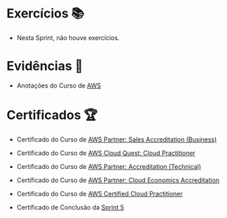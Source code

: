 # Exercícios 📚

- Nesta Sprint, não houve exercícios.


# Evidências 📄

- Anotações do Curso de
[AWS](https://natural-oyster-41d.notion.site/Sprint-5-0d9c09ecba1b4e0ea853007b145c35cc)


# Certificados 🏆

- Certificado do Curso de 
[AWS Partner: Sales Accreditation (Business)](https://www.credly.com/badges/fba42bdc-7700-49f0-bc2b-f2b2b79cfe2a/linked_in?t=rzv8o4)

- Certificado do Curso de
[AWS Cloud Quest: Cloud Practitioner](https://www.credly.com/badges/df74cfab-47ee-48c0-a4f5-c2273a4bc76b/linked_in?t=s010vd)

- Certificado do Curso de
[AWS Partner: Accreditation (Technical)](https://www.credly.com/badges/c939f71d-fb3a-4b8a-a5b0-c34f8b641fc3/linked_in?t=s08cjz)

- Certificado do Curso de
[AWS Partner: Cloud Economics Accreditation](https://www.credly.com/badges/af98aebb-6a1e-4ff5-b0d6-ca19fb7c1aac/linked_in?t=s0bkzz)

- Certificado do Curso de
[AWS Certified Cloud Practitioner](https://drive.google.com/file/d/1a47XDEA_0W9Y_QRQ774TJadwKOquNZiF/view?usp=sharing)

- Certificado de Conclusão da
[Sprint 5](https://www.udemy.com/certificate/UC-7258a773-6969-49f9-8976-06dc0fe4dfbc/)